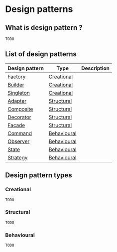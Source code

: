# Design patterns

## What is design pattern ?
`TODO`

## List of design patterns
| Design pattern | Type | Description |
|----------------|------|-------------|
| [Factory](/factory/README.md) | [Creational](#creational) | |
| [Builder](/builder/README.md) | [Creational](#creational) | |
| [Singleton](/strategy/README.md) | [Creational](#creational) | |
| [Adapter](/adapter/README.md) | [Structural](#structural) | |
| [Composite](/composite/README.md) | [Structural](#structural) | |
| [Decorator](/decorator/README.md) | [Structural](#structural) | |
| [Facade](/facade/README.md) | [Structural](#structural) | |
| [Command](/command/README.md) | [Behavioural](#behavioural) | |
| [Observer](/observer/README.md) | [Behavioural](#behavioural) | |
| [State](/state/README.md) | [Behavioural](#behavioural) | |
| [Strategy](/strategy/README.md) | [Behavioural](#behavioural) | |

## Design pattern types
### Creational
`TODO`

### Structural
`TODO`

### Behavioural
`TODO`
